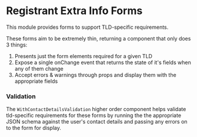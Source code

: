 Registrant Extra Info Forms
===========================

This module provides forms to support TLD-specific requirements.

These forms aim to be extremely thin, returning a component that only does 3
things:

1. Presents just the form elements required for a given TLD
2. Expose a single onChange event that returns the state of it's fields when any of them change
3. Accept errors & warnings through props and display them with the appropriate fields

### Validation

The `WithContactDetailsValidation` higher order component helps validate
tld-specific requirements for these forms by running the the appropriate JSON
schema against the user's contact details and passing any errors on to the form
for display.

